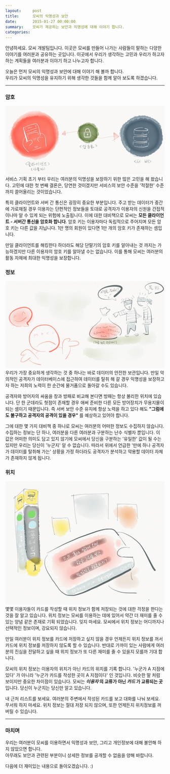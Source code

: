 ```yaml
---
layout:     post
title:      모씨의 익명성과 보안
date:       2015-01-27 00:00:00
summary:    모씨가 제공하는 보안과 익명성에 대해 이야기 합니다.
categories:
---
```

안녕하세요. 모씨 개발팀입니다. 이곳은 모씨를 만들어 나가는 사람들이 말하는 다양한 이야기를 여러분과 공유하는 곳입니다. 이곳에서 우리가 생각하는 고민과 우리가 하고자 하는 계획들을 여러분과 이야기 하고 나누고자 합니다.

오늘은 먼저 모씨의 익명성과 보안에 대해 이야기 해 볼까 합니다.<br />우리가 모씨의 익명성을 유지하기 위해 생각한 것들을 함께 알아 보도록 하겠습니다.

-------

### 암호
![](/images/201501/img_0379.jpg)
서비스 기획 초기 부터 우리는 여러분의 익명성을 보장하기 위한 많은 고민을 해 왔습니다. 고민에 대한 첫 번째 결론은, 당연한 것이겠지만 서비스의 보안 수준을 '적절한' 수준까지 끌어올리는 것이었습니다.

특히 클라이언트와 서버 간 통신은 굉장히 중요한 부분입니다. 주고 받는 데이터가 중간에 가로채질 경우 이용자는 단편적인 정보들을 토대로 공격자가 이용자의 신원을 간접적이나마 알 수 있게 되는 위험에 노출됩니다. 이에 대한 대비책으로 모씨는 **모든 클라이언트 - 서버간 통신을 암호화 합니다**. 암호 키는 이용자마다 독립적으로 주어지며 모든 암호 키는 다른 값을 지닙니다. 1만 명의 회원이 있다면 1만 개의 암호 키가 존재하는 셈입니다.

만일 클라이언트를 해킹한다 하더라도 해당 단말기의 암호 키를 알아내는 것 까지는 가능하겠지만 다른 이용자의 암호 키를 알아낼 수는 없습니다. 이를 통해 모씨는 여러분의 활동 자체에 최대한 익명성을 보장합니다.

### 정보
![](/images/201501/img_0380.jpg)
우리가 가장 중요하게 생각하는 것 중 하나는 바로 데이터의 안전한 보관입니다. 만일 악의적인 공격자가 데이터베이스에 접근하여 데이터를 탈취 해 갈 경우 익명성을 보장하고자 하는 저희의 노력이 한 순간에 물거품으로 돌아갈 수도 있습니다.

공격자와 방어자의 싸움을 창과 방패로 비교해 본다면 방패는 항상 불리한 위치에 있습니다. 단 한 군데라도 헛점이 존재할 경우 애써 준비한 다른 모든 방어장치가 무용지물이 되는 셈이기 때문입니다. 즉 서버 보안 수준 유지에 항상 노력을 하고 있다 해도 **"그럼에도 불구하고 공격자의 공격이 있을 경우"** 를 예상하고 있어야 합니다.

그에 대한 몇 가지 대비책 중 하나로 모씨는 여러분의 어떠한 정보도 수집하지 않습니다. 수집하는 정보는 단 하나, 여러분을 다른 여러분과 구분하는 난수 식별자 뿐입니다. 이 값은 어떠한 의미도 담고 있지 않기에 모씨에서 당신을 구분하는 '유일한' 값이 될 수는 있지만 우리는 당신이 '누군지' 알 수 없습니다. 따라서 위에서 언급한 '만에 하나 공격자가 데이터를 탈취해 가는' 상황을 가정 하더라도 공격자가 분석하고 악용할 데이터 자체가 존재하지 않게 됩니다.

### 위치
![](/images/201501/img_0381.jpg)
몇몇 이용자들이 카드를 작성할 때 위치 정보가 함께 저장되는 것에 대한 걱정을 한다는 것을 잘 알고 있습니다. 위치 정보는 모씨를 이용하는 데에 있어서 약간 더 재미를 줄 수 있는 양념 같은 존재로 기획 되었습니다. 잊지 마세요. 모씨에서 위치 정보는 어디까지나 선택적인 정보이며, 강요되지 않습니다. 

만일 여러분이 위치 정보를 카드에 저장하고 싶지 않을 경우 언제든지 위치 정보를 꺼서 카드에 위치 정보를 저장하지 않도록 할 수 있습니다. 반대로 가까이 있는 사람에게 여러분의 진심을 전달하고 싶을 때 위치 정보가 또 다른 재미를 줄 수 있을지 모를까 기대 합니다.

모씨의 위치 정보는 이용자의 위치가 아닌 카드의 위치를 기록 합니다. '누군가 A 지점에 있다' 가 아니라 '누군가 카드를 작성한 곳이 A 지점이다' 인 것입니다. 비슷한 말 처럼 보이지만 중요한 차이점이 있습니다. 모씨는 **_이용자_ 의 교류가 아닌 _카드_ 가 교류되는 곳** 입니다. 당신이 누군지는 당신만 알고 있습니다.

내 근처 리스트를 보세요. 여러분의 주변에서 작성된 카드를 보고 대화를 나눠 보세요.<br />
무서워 하지 마세요. 위치 정보는 절대 저장 되지 않으며, 또한 언제든지 위치정보를 꺼버릴 수 있습니다.

-------

### 마치며
우리는 여러분이 모씨를 이용하면서 익명성과 보안, 그리고 개인정보에 대해 불안해 하지 않았으면 합니다.<br />
아무래도 보안과 관련된 부분이니 상세한 정보를 공개할 수 없음을 양해 바랍니다.

다음에 더 재미있는 내용으로 돌아오겠습니다. :)

